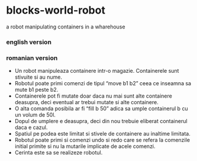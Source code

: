 # blocks-world-robot
a robot manipulating containers in a wharehouse

### english version


### romanian version

* Un robot manipuleaza containere intr-o magazie. Containerele sunt stivuite si au nume. 
* Robotul poate primi comenzi de tipul “move b1 b2” ceea ce inseamna sa mute b1 peste b2.
* Containerele pot fi mutate doar daca nu mai sunt alte containere deasupra, deci eventual ar trebui mutate si alte containere.
* O alta comanda posibila ar fi “fill b 50” adica sa umple containerul b cu un volum de 50l. 
* Dopul de umplere e deasupra, deci din nou trebuie eliberat containerul daca e cazul.
* Spatiul pe podea este limitat si stivele de containere au inaltime limitata.
* Robotul poate primi si comenzi undo si redo care se refera la comenzile initial primite si nu la mutarile implicate de acele comenzi.
* Cerinta este sa se realizeze robotul.
